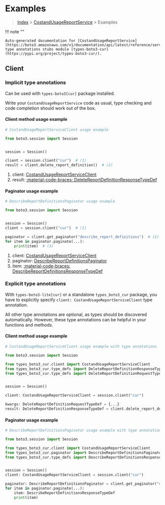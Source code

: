 # Examples

> [Index](../README.md) > [CostandUsageReportService](./README.md) > Examples

!!! note ""

    Auto-generated documentation for [CostandUsageReportService](https://boto3.amazonaws.com/v1/documentation/api/latest/reference/services/cur.html#costandusagereportservice)
    type annotations stubs module [types-boto3-cur](https://pypi.org/project/types-boto3-cur/).

## Client

### Implicit type annotations

Can be used with `types-boto3[cur]` package installed.

Write your `CostandUsageReportService` code as usual,
type checking and code completion should work out of the box.


#### Client method usage example

```python
# CostandUsageReportServiceClient usage example

from boto3.session import Session


session = Session()

client = session.client("cur")  # (1)
result = client.delete_report_definition()  # (2)
```

1. client: [CostandUsageReportServiceClient](./client.md)
2. result: [:material-code-braces: DeleteReportDefinitionResponseTypeDef](./type_defs.md#deletereportdefinitionresponsetypedef)



#### Paginator usage example

```python
# DescribeReportDefinitionsPaginator usage example

from boto3.session import Session


session = Session()
client = session.client("cur")  # (1)

paginator = client.get_paginator("describe_report_definitions")  # (2)
for item in paginator.paginate(...):
    print(item)  # (3)
```

1. client: [CostandUsageReportServiceClient](./client.md)
2. paginator: [DescribeReportDefinitionsPaginator](./paginators.md#describereportdefinitionspaginator)
3. item: [:material-code-braces: DescribeReportDefinitionsResponseTypeDef](./type_defs.md#describereportdefinitionsresponsetypedef)




### Explicit type annotations

With `types-boto3-lite[cur]`
or a standalone `types_boto3_cur` package, you have to explicitly specify `client: CostandUsageReportServiceClient` type annotation.

All other type annotations are optional, as types should be discovered automatically.
However, these type annotations can be helpful in your functions and methods.


#### Client method usage example

```python
# CostandUsageReportServiceClient usage example with type annotations

from boto3.session import Session

from types_boto3_cur.client import CostandUsageReportServiceClient
from types_boto3_cur.type_defs import DeleteReportDefinitionResponseTypeDef
from types_boto3_cur.type_defs import DeleteReportDefinitionRequestTypeDef


session = Session()

client: CostandUsageReportServiceClient = session.client("cur")

kwargs: DeleteReportDefinitionRequestTypeDef = {...}
result: DeleteReportDefinitionResponseTypeDef = client.delete_report_definition(**kwargs)
```



#### Paginator usage example

```python
# DescribeReportDefinitionsPaginator usage example with type annotations

from boto3.session import Session

from types_boto3_cur.client import CostandUsageReportServiceClient
from types_boto3_cur.paginator import DescribeReportDefinitionsPaginator
from types_boto3_cur.type_defs import DescribeReportDefinitionsResponseTypeDef


session = Session()
client: CostandUsageReportServiceClient = session.client("cur")

paginator: DescribeReportDefinitionsPaginator = client.get_paginator("describe_report_definitions")
for item in paginator.paginate(...):
    item: DescribeReportDefinitionsResponseTypeDef
    print(item)
```




